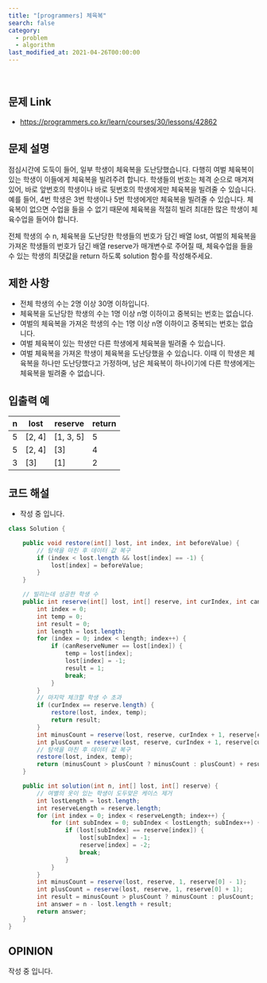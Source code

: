 ```yaml
---
title: "[programmers] 체육복"
search: false
category:
  - problem
  - algorithm
last_modified_at: 2021-04-26T00:00:00
---
```


<br>

## 문제 Link
- <https://programmers.co.kr/learn/courses/30/lessons/42862>

## 문제 설명
점심시간에 도둑이 들어, 일부 학생이 체육복을 도난당했습니다. 
다행히 여벌 체육복이 있는 학생이 이들에게 체육복을 빌려주려 합니다. 
학생들의 번호는 체격 순으로 매겨져 있어, 바로 앞번호의 학생이나 바로 뒷번호의 학생에게만 체육복을 빌려줄 수 있습니다. 
예를 들어, 4번 학생은 3번 학생이나 5번 학생에게만 체육복을 빌려줄 수 있습니다. 
체육복이 없으면 수업을 들을 수 없기 때문에 체육복을 적절히 빌려 최대한 많은 학생이 체육수업을 들어야 합니다.

전체 학생의 수 n, 체육복을 도난당한 학생들의 번호가 담긴 배열 lost, 
여벌의 체육복을 가져온 학생들의 번호가 담긴 배열 reserve가 매개변수로 주어질 때, 
체육수업을 들을 수 있는 학생의 최댓값을 return 하도록 solution 함수를 작성해주세요.

## 제한 사항
- 전체 학생의 수는 2명 이상 30명 이하입니다.
- 체육복을 도난당한 학생의 수는 1명 이상 n명 이하이고 중복되는 번호는 없습니다.
- 여벌의 체육복을 가져온 학생의 수는 1명 이상 n명 이하이고 중복되는 번호는 없습니다.
- 여벌 체육복이 있는 학생만 다른 학생에게 체육복을 빌려줄 수 있습니다.
- 여벌 체육복을 가져온 학생이 체육복을 도난당했을 수 있습니다. 
  이때 이 학생은 체육복을 하나만 도난당했다고 가정하며, 남은 체육복이 하나이기에 다른 학생에게는 체육복을 빌려줄 수 없습니다.


## 입출력 예

| n | lost | reserve | return |
|---|---|---|---|
| 5 | [2, 4] | [1, 3, 5] | 5 |
| 5 | [2, 4] | [3] | 4 |
| 3 | [3] | [1] | 2 |

## 코드 해설
- 작성 중 입니다.

```java
class Solution {

    public void restore(int[] lost, int index, int beforeValue) {
        // 탐색을 마친 후 데이터 값 복구
        if (index < lost.length && lost[index] == -1) {
            lost[index] = beforeValue;
        }
    }

    // 빌리는데 성공한 학생 수
    public int reserve(int[] lost, int[] reserve, int curIndex, int canReserveNumer) {
        int index = 0;
        int temp = 0;
        int result = 0;
        int length = lost.length;
        for (index = 0; index < length; index++) {
            if (canReserveNumer == lost[index]) {
                temp = lost[index];
                lost[index] = -1;
                result = 1;
                break;
            }
        }
        // 마지막 체크할 학생 수 초과
        if (curIndex == reserve.length) {
            restore(lost, index, temp);
            return result;
        }
        int minusCount = reserve(lost, reserve, curIndex + 1, reserve[curIndex] - 1);
        int plusCount = reserve(lost, reserve, curIndex + 1, reserve[curIndex] + 1);
        // 탐색을 마친 후 데이터 값 복구
        restore(lost, index, temp);
        return (minusCount > plusCount ? minusCount : plusCount) + result;
    }

    public int solution(int n, int[] lost, int[] reserve) {
        // 여별의 옷이 있는 학생이 도두맞은 케이스 제거
        int lostLength = lost.length;
        int reserveLength = reserve.length;
        for (int index = 0; index < reserveLength; index++) {
            for (int subIndex = 0; subIndex < lostLength; subIndex++) {
                if (lost[subIndex] == reserve[index]) {
                    lost[subIndex] = -1;
                    reserve[index] = -2;
                    break;
                }
            }
        }
        int minusCount = reserve(lost, reserve, 1, reserve[0] - 1);
        int plusCount = reserve(lost, reserve, 1, reserve[0] + 1);
        int result = minusCount > plusCount ? minusCount : plusCount;
        int answer = n - lost.length + result;
        return answer;
    }
}
```

## OPINION
작성 중 입니다.